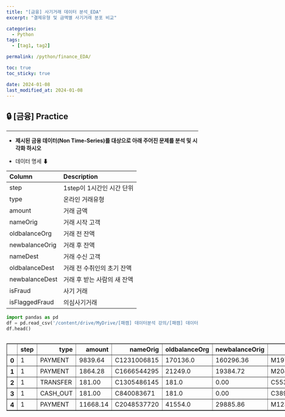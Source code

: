 ```yaml
---
title: "[금융] 사기거래 데이터 분석_EDA"
excerpt: "결제유형 및 금액별 사기거래 분포 비교"

categories:
  - Python
tags:
  - [tag1, tag2]

permalink: /python/finance_EDA/

toc: true
toc_sticky: true

date: 2024-01-08
last_modified_at: 2024-01-08
---
```

## **🔒 [금융] Practice**
---
* **제시된 금융 데이터(Non Time-Series)를 대상으로 아래 주어진 문제를 분석 및 시각화 하시오**

* 데이터 명세 ⬇

|Column|Description|
|:---|:---|
|step|1step이 1시간인 시간 단위|
|type|온라인 거래유형|
|amount|거래 금액|
|nameOrig|거래 시작 고객|
|oldbalanceOrg|거래 전 잔액|
|newbalanceOrig|거래 후 잔액|
|nameDest|거래 수신 고객|
|oldbalanceDest|거래 전 수취인의 초기 잔액|
|newbalanceDest|거래 후 받는 사람의 새 잔액|
|isFraud|사기 거래|
|isFlaggedFraud|의심사기거래|



```python
import pandas as pd
df = pd.read_csv('/content/drive/MyDrive/[패캠] 데이터분석 강의/[패캠] 데이터분석 과제_4주차/example_2.csv')
df.head()
```





  <div id="df-75d38a86-49a3-43b0-a75f-e81555c67a45" class="colab-df-container">
    <div>
<style scoped>
    .dataframe tbody tr th:only-of-type {
        vertical-align: middle;
    }

    .dataframe tbody tr th {
        vertical-align: top;
    }

    .dataframe thead th {
        text-align: right;
    }
</style>
<table border="1" class="dataframe">
  <thead>
    <tr style="text-align: right;">
      <th></th>
      <th>step</th>
      <th>type</th>
      <th>amount</th>
      <th>nameOrig</th>
      <th>oldbalanceOrg</th>
      <th>newbalanceOrig</th>
      <th>nameDest</th>
      <th>oldbalanceDest</th>
      <th>newbalanceDest</th>
      <th>isFraud</th>
      <th>isFlaggedFraud</th>
    </tr>
  </thead>
  <tbody>
    <tr>
      <th>0</th>
      <td>1</td>
      <td>PAYMENT</td>
      <td>9839.64</td>
      <td>C1231006815</td>
      <td>170136.0</td>
      <td>160296.36</td>
      <td>M1979787155</td>
      <td>0.0</td>
      <td>0.0</td>
      <td>0</td>
      <td>0</td>
    </tr>
    <tr>
      <th>1</th>
      <td>1</td>
      <td>PAYMENT</td>
      <td>1864.28</td>
      <td>C1666544295</td>
      <td>21249.0</td>
      <td>19384.72</td>
      <td>M2044282225</td>
      <td>0.0</td>
      <td>0.0</td>
      <td>0</td>
      <td>0</td>
    </tr>
    <tr>
      <th>2</th>
      <td>1</td>
      <td>TRANSFER</td>
      <td>181.00</td>
      <td>C1305486145</td>
      <td>181.0</td>
      <td>0.00</td>
      <td>C553264065</td>
      <td>0.0</td>
      <td>0.0</td>
      <td>1</td>
      <td>0</td>
    </tr>
    <tr>
      <th>3</th>
      <td>1</td>
      <td>CASH_OUT</td>
      <td>181.00</td>
      <td>C840083671</td>
      <td>181.0</td>
      <td>0.00</td>
      <td>C38997010</td>
      <td>21182.0</td>
      <td>0.0</td>
      <td>1</td>
      <td>0</td>
    </tr>
    <tr>
      <th>4</th>
      <td>1</td>
      <td>PAYMENT</td>
      <td>11668.14</td>
      <td>C2048537720</td>
      <td>41554.0</td>
      <td>29885.86</td>
      <td>M1230701703</td>
      <td>0.0</td>
      <td>0.0</td>
      <td>0</td>
      <td>0</td>
    </tr>
  </tbody>
</table>
</div>
    <div class="colab-df-buttons">

  <div class="colab-df-container">
    <button class="colab-df-convert" onclick="convertToInteractive('df-75d38a86-49a3-43b0-a75f-e81555c67a45')"
            title="Convert this dataframe to an interactive table."
            style="display:none;">

  <svg xmlns="http://www.w3.org/2000/svg" height="24px" viewBox="0 -960 960 960">
    <path d="M120-120v-720h720v720H120Zm60-500h600v-160H180v160Zm220 220h160v-160H400v160Zm0 220h160v-160H400v160ZM180-400h160v-160H180v160Zm440 0h160v-160H620v160ZM180-180h160v-160H180v160Zm440 0h160v-160H620v160Z"/>
  </svg>
    </button>

  <style>
    .colab-df-container {
      display:flex;
      gap: 12px;
    }

    .colab-df-convert {
      background-color: #E8F0FE;
      border: none;
      border-radius: 50%;
      cursor: pointer;
      display: none;
      fill: #1967D2;
      height: 32px;
      padding: 0 0 0 0;
      width: 32px;
    }

    .colab-df-convert:hover {
      background-color: #E2EBFA;
      box-shadow: 0px 1px 2px rgba(60, 64, 67, 0.3), 0px 1px 3px 1px rgba(60, 64, 67, 0.15);
      fill: #174EA6;
    }

    .colab-df-buttons div {
      margin-bottom: 4px;
    }

    [theme=dark] .colab-df-convert {
      background-color: #3B4455;
      fill: #D2E3FC;
    }

    [theme=dark] .colab-df-convert:hover {
      background-color: #434B5C;
      box-shadow: 0px 1px 3px 1px rgba(0, 0, 0, 0.15);
      filter: drop-shadow(0px 1px 2px rgba(0, 0, 0, 0.3));
      fill: #FFFFFF;
    }
  </style>

    <script>
      const buttonEl =
        document.querySelector('#df-75d38a86-49a3-43b0-a75f-e81555c67a45 button.colab-df-convert');
      buttonEl.style.display =
        google.colab.kernel.accessAllowed ? 'block' : 'none';

      async function convertToInteractive(key) {
        const element = document.querySelector('#df-75d38a86-49a3-43b0-a75f-e81555c67a45');
        const dataTable =
          await google.colab.kernel.invokeFunction('convertToInteractive',
                                                    [key], {});
        if (!dataTable) return;

        const docLinkHtml = 'Like what you see? Visit the ' +
          '<a target="_blank" href=https://colab.research.google.com/notebooks/data_table.ipynb>data table notebook</a>'
          + ' to learn more about interactive tables.';
        element.innerHTML = '';
        dataTable['output_type'] = 'display_data';
        await google.colab.output.renderOutput(dataTable, element);
        const docLink = document.createElement('div');
        docLink.innerHTML = docLinkHtml;
        element.appendChild(docLink);
      }
    </script>
  </div>


<div id="df-af70c06f-b3f4-40d2-9fb2-b020eb974f2a">
  <button class="colab-df-quickchart" onclick="quickchart('df-af70c06f-b3f4-40d2-9fb2-b020eb974f2a')"
            title="Suggest charts"
            style="display:none;">

<svg xmlns="http://www.w3.org/2000/svg" height="24px"viewBox="0 0 24 24"
     width="24px">
    <g>
        <path d="M19 3H5c-1.1 0-2 .9-2 2v14c0 1.1.9 2 2 2h14c1.1 0 2-.9 2-2V5c0-1.1-.9-2-2-2zM9 17H7v-7h2v7zm4 0h-2V7h2v10zm4 0h-2v-4h2v4z"/>
    </g>
</svg>
  </button>

<style>
  .colab-df-quickchart {
      --bg-color: #E8F0FE;
      --fill-color: #1967D2;
      --hover-bg-color: #E2EBFA;
      --hover-fill-color: #174EA6;
      --disabled-fill-color: #AAA;
      --disabled-bg-color: #DDD;
  }

  [theme=dark] .colab-df-quickchart {
      --bg-color: #3B4455;
      --fill-color: #D2E3FC;
      --hover-bg-color: #434B5C;
      --hover-fill-color: #FFFFFF;
      --disabled-bg-color: #3B4455;
      --disabled-fill-color: #666;
  }

  .colab-df-quickchart {
    background-color: var(--bg-color);
    border: none;
    border-radius: 50%;
    cursor: pointer;
    display: none;
    fill: var(--fill-color);
    height: 32px;
    padding: 0;
    width: 32px;
  }

  .colab-df-quickchart:hover {
    background-color: var(--hover-bg-color);
    box-shadow: 0 1px 2px rgba(60, 64, 67, 0.3), 0 1px 3px 1px rgba(60, 64, 67, 0.15);
    fill: var(--button-hover-fill-color);
  }

  .colab-df-quickchart-complete:disabled,
  .colab-df-quickchart-complete:disabled:hover {
    background-color: var(--disabled-bg-color);
    fill: var(--disabled-fill-color);
    box-shadow: none;
  }

  .colab-df-spinner {
    border: 2px solid var(--fill-color);
    border-color: transparent;
    border-bottom-color: var(--fill-color);
    animation:
      spin 1s steps(1) infinite;
  }

  @keyframes spin {
    0% {
      border-color: transparent;
      border-bottom-color: var(--fill-color);
      border-left-color: var(--fill-color);
    }
    20% {
      border-color: transparent;
      border-left-color: var(--fill-color);
      border-top-color: var(--fill-color);
    }
    30% {
      border-color: transparent;
      border-left-color: var(--fill-color);
      border-top-color: var(--fill-color);
      border-right-color: var(--fill-color);
    }
    40% {
      border-color: transparent;
      border-right-color: var(--fill-color);
      border-top-color: var(--fill-color);
    }
    60% {
      border-color: transparent;
      border-right-color: var(--fill-color);
    }
    80% {
      border-color: transparent;
      border-right-color: var(--fill-color);
      border-bottom-color: var(--fill-color);
    }
    90% {
      border-color: transparent;
      border-bottom-color: var(--fill-color);
    }
  }
</style>

  <script>
    async function quickchart(key) {
      const quickchartButtonEl =
        document.querySelector('#' + key + ' button');
      quickchartButtonEl.disabled = true;  // To prevent multiple clicks.
      quickchartButtonEl.classList.add('colab-df-spinner');
      try {
        const charts = await google.colab.kernel.invokeFunction(
            'suggestCharts', [key], {});
      } catch (error) {
        console.error('Error during call to suggestCharts:', error);
      }
      quickchartButtonEl.classList.remove('colab-df-spinner');
      quickchartButtonEl.classList.add('colab-df-quickchart-complete');
    }
    (() => {
      let quickchartButtonEl =
        document.querySelector('#df-af70c06f-b3f4-40d2-9fb2-b020eb974f2a button');
      quickchartButtonEl.style.display =
        google.colab.kernel.accessAllowed ? 'block' : 'none';
    })();
  </script>
</div>

    </div>
  </div>




### Question 01

```
Data Read하고 상위 전처리 조건을 적용한 DataFrame 만들기

  (1) Data shape(형태) 출력 → 전체 데이터의 Row와 Column개수 출력

  (2) Data type 확인 → 각 Column별 Data Type 출력

  (3) Null값 확인 (※ 빈 값의 Data) → 각 Column별 Null Value의 개수 출력
```


```python
df.describe()
```





  <div id="df-8ff63319-3ee5-4c18-a382-5e43427acc25" class="colab-df-container">
    <div>
<style scoped>
    .dataframe tbody tr th:only-of-type {
        vertical-align: middle;
    }

    .dataframe tbody tr th {
        vertical-align: top;
    }

    .dataframe thead th {
        text-align: right;
    }
</style>
<table border="1" class="dataframe">
  <thead>
    <tr style="text-align: right;">
      <th></th>
      <th>step</th>
      <th>amount</th>
      <th>oldbalanceOrg</th>
      <th>newbalanceOrig</th>
      <th>oldbalanceDest</th>
      <th>newbalanceDest</th>
      <th>isFraud</th>
      <th>isFlaggedFraud</th>
    </tr>
  </thead>
  <tbody>
    <tr>
      <th>count</th>
      <td>6.362620e+06</td>
      <td>6.362620e+06</td>
      <td>6.362620e+06</td>
      <td>6.362620e+06</td>
      <td>6.362620e+06</td>
      <td>6.362620e+06</td>
      <td>6.362620e+06</td>
      <td>6.362620e+06</td>
    </tr>
    <tr>
      <th>mean</th>
      <td>2.433972e+02</td>
      <td>1.798619e+05</td>
      <td>8.338831e+05</td>
      <td>8.551137e+05</td>
      <td>1.100702e+06</td>
      <td>1.224996e+06</td>
      <td>1.290820e-03</td>
      <td>2.514687e-06</td>
    </tr>
    <tr>
      <th>std</th>
      <td>1.423320e+02</td>
      <td>6.038582e+05</td>
      <td>2.888243e+06</td>
      <td>2.924049e+06</td>
      <td>3.399180e+06</td>
      <td>3.674129e+06</td>
      <td>3.590480e-02</td>
      <td>1.585775e-03</td>
    </tr>
    <tr>
      <th>min</th>
      <td>1.000000e+00</td>
      <td>0.000000e+00</td>
      <td>0.000000e+00</td>
      <td>0.000000e+00</td>
      <td>0.000000e+00</td>
      <td>0.000000e+00</td>
      <td>0.000000e+00</td>
      <td>0.000000e+00</td>
    </tr>
    <tr>
      <th>25%</th>
      <td>1.560000e+02</td>
      <td>1.338957e+04</td>
      <td>0.000000e+00</td>
      <td>0.000000e+00</td>
      <td>0.000000e+00</td>
      <td>0.000000e+00</td>
      <td>0.000000e+00</td>
      <td>0.000000e+00</td>
    </tr>
    <tr>
      <th>50%</th>
      <td>2.390000e+02</td>
      <td>7.487194e+04</td>
      <td>1.420800e+04</td>
      <td>0.000000e+00</td>
      <td>1.327057e+05</td>
      <td>2.146614e+05</td>
      <td>0.000000e+00</td>
      <td>0.000000e+00</td>
    </tr>
    <tr>
      <th>75%</th>
      <td>3.350000e+02</td>
      <td>2.087215e+05</td>
      <td>1.073152e+05</td>
      <td>1.442584e+05</td>
      <td>9.430367e+05</td>
      <td>1.111909e+06</td>
      <td>0.000000e+00</td>
      <td>0.000000e+00</td>
    </tr>
    <tr>
      <th>max</th>
      <td>7.430000e+02</td>
      <td>9.244552e+07</td>
      <td>5.958504e+07</td>
      <td>4.958504e+07</td>
      <td>3.560159e+08</td>
      <td>3.561793e+08</td>
      <td>1.000000e+00</td>
      <td>1.000000e+00</td>
    </tr>
  </tbody>
</table>
</div>
    <div class="colab-df-buttons">

  <div class="colab-df-container">
    <button class="colab-df-convert" onclick="convertToInteractive('df-8ff63319-3ee5-4c18-a382-5e43427acc25')"
            title="Convert this dataframe to an interactive table."
            style="display:none;">

  <svg xmlns="http://www.w3.org/2000/svg" height="24px" viewBox="0 -960 960 960">
    <path d="M120-120v-720h720v720H120Zm60-500h600v-160H180v160Zm220 220h160v-160H400v160Zm0 220h160v-160H400v160ZM180-400h160v-160H180v160Zm440 0h160v-160H620v160ZM180-180h160v-160H180v160Zm440 0h160v-160H620v160Z"/>
  </svg>
    </button>

  <style>
    .colab-df-container {
      display:flex;
      gap: 12px;
    }

    .colab-df-convert {
      background-color: #E8F0FE;
      border: none;
      border-radius: 50%;
      cursor: pointer;
      display: none;
      fill: #1967D2;
      height: 32px;
      padding: 0 0 0 0;
      width: 32px;
    }

    .colab-df-convert:hover {
      background-color: #E2EBFA;
      box-shadow: 0px 1px 2px rgba(60, 64, 67, 0.3), 0px 1px 3px 1px rgba(60, 64, 67, 0.15);
      fill: #174EA6;
    }

    .colab-df-buttons div {
      margin-bottom: 4px;
    }

    [theme=dark] .colab-df-convert {
      background-color: #3B4455;
      fill: #D2E3FC;
    }

    [theme=dark] .colab-df-convert:hover {
      background-color: #434B5C;
      box-shadow: 0px 1px 3px 1px rgba(0, 0, 0, 0.15);
      filter: drop-shadow(0px 1px 2px rgba(0, 0, 0, 0.3));
      fill: #FFFFFF;
    }
  </style>

    <script>
      const buttonEl =
        document.querySelector('#df-8ff63319-3ee5-4c18-a382-5e43427acc25 button.colab-df-convert');
      buttonEl.style.display =
        google.colab.kernel.accessAllowed ? 'block' : 'none';

      async function convertToInteractive(key) {
        const element = document.querySelector('#df-8ff63319-3ee5-4c18-a382-5e43427acc25');
        const dataTable =
          await google.colab.kernel.invokeFunction('convertToInteractive',
                                                    [key], {});
        if (!dataTable) return;

        const docLinkHtml = 'Like what you see? Visit the ' +
          '<a target="_blank" href=https://colab.research.google.com/notebooks/data_table.ipynb>data table notebook</a>'
          + ' to learn more about interactive tables.';
        element.innerHTML = '';
        dataTable['output_type'] = 'display_data';
        await google.colab.output.renderOutput(dataTable, element);
        const docLink = document.createElement('div');
        docLink.innerHTML = docLinkHtml;
        element.appendChild(docLink);
      }
    </script>
  </div>


<div id="df-ff7b46ba-0bc2-49be-b672-e962595241ec">
  <button class="colab-df-quickchart" onclick="quickchart('df-ff7b46ba-0bc2-49be-b672-e962595241ec')"
            title="Suggest charts"
            style="display:none;">

<svg xmlns="http://www.w3.org/2000/svg" height="24px"viewBox="0 0 24 24"
     width="24px">
    <g>
        <path d="M19 3H5c-1.1 0-2 .9-2 2v14c0 1.1.9 2 2 2h14c1.1 0 2-.9 2-2V5c0-1.1-.9-2-2-2zM9 17H7v-7h2v7zm4 0h-2V7h2v10zm4 0h-2v-4h2v4z"/>
    </g>
</svg>
  </button>

<style>
  .colab-df-quickchart {
      --bg-color: #E8F0FE;
      --fill-color: #1967D2;
      --hover-bg-color: #E2EBFA;
      --hover-fill-color: #174EA6;
      --disabled-fill-color: #AAA;
      --disabled-bg-color: #DDD;
  }

  [theme=dark] .colab-df-quickchart {
      --bg-color: #3B4455;
      --fill-color: #D2E3FC;
      --hover-bg-color: #434B5C;
      --hover-fill-color: #FFFFFF;
      --disabled-bg-color: #3B4455;
      --disabled-fill-color: #666;
  }

  .colab-df-quickchart {
    background-color: var(--bg-color);
    border: none;
    border-radius: 50%;
    cursor: pointer;
    display: none;
    fill: var(--fill-color);
    height: 32px;
    padding: 0;
    width: 32px;
  }

  .colab-df-quickchart:hover {
    background-color: var(--hover-bg-color);
    box-shadow: 0 1px 2px rgba(60, 64, 67, 0.3), 0 1px 3px 1px rgba(60, 64, 67, 0.15);
    fill: var(--button-hover-fill-color);
  }

  .colab-df-quickchart-complete:disabled,
  .colab-df-quickchart-complete:disabled:hover {
    background-color: var(--disabled-bg-color);
    fill: var(--disabled-fill-color);
    box-shadow: none;
  }

  .colab-df-spinner {
    border: 2px solid var(--fill-color);
    border-color: transparent;
    border-bottom-color: var(--fill-color);
    animation:
      spin 1s steps(1) infinite;
  }

  @keyframes spin {
    0% {
      border-color: transparent;
      border-bottom-color: var(--fill-color);
      border-left-color: var(--fill-color);
    }
    20% {
      border-color: transparent;
      border-left-color: var(--fill-color);
      border-top-color: var(--fill-color);
    }
    30% {
      border-color: transparent;
      border-left-color: var(--fill-color);
      border-top-color: var(--fill-color);
      border-right-color: var(--fill-color);
    }
    40% {
      border-color: transparent;
      border-right-color: var(--fill-color);
      border-top-color: var(--fill-color);
    }
    60% {
      border-color: transparent;
      border-right-color: var(--fill-color);
    }
    80% {
      border-color: transparent;
      border-right-color: var(--fill-color);
      border-bottom-color: var(--fill-color);
    }
    90% {
      border-color: transparent;
      border-bottom-color: var(--fill-color);
    }
  }
</style>

  <script>
    async function quickchart(key) {
      const quickchartButtonEl =
        document.querySelector('#' + key + ' button');
      quickchartButtonEl.disabled = true;  // To prevent multiple clicks.
      quickchartButtonEl.classList.add('colab-df-spinner');
      try {
        const charts = await google.colab.kernel.invokeFunction(
            'suggestCharts', [key], {});
      } catch (error) {
        console.error('Error during call to suggestCharts:', error);
      }
      quickchartButtonEl.classList.remove('colab-df-spinner');
      quickchartButtonEl.classList.add('colab-df-quickchart-complete');
    }
    (() => {
      let quickchartButtonEl =
        document.querySelector('#df-ff7b46ba-0bc2-49be-b672-e962595241ec button');
      quickchartButtonEl.style.display =
        google.colab.kernel.accessAllowed ? 'block' : 'none';
    })();
  </script>
</div>

    </div>
  </div>





```python
# Data shape(형태) 출력 → 전체 데이터의 Row와 Column개수 출력

df.shape
```




    (6362620, 11)




```python
# Data type 확인 → 각 Column별 Data Type 출력
df.dtypes
```




    step                int64
    type               object
    amount            float64
    nameOrig           object
    oldbalanceOrg     float64
    newbalanceOrig    float64
    nameDest           object
    oldbalanceDest    float64
    newbalanceDest    float64
    isFraud             int64
    isFlaggedFraud      int64
    dtype: object




```python
# Null값 확인 (※ 빈 값의 Data) → 각 Column별 Null Value의 개수 출력

df.isnull().sum()
```




    step              0
    type              0
    amount            0
    nameOrig          0
    oldbalanceOrg     0
    newbalanceOrig    0
    nameDest          0
    oldbalanceDest    0
    newbalanceDest    0
    isFraud           0
    isFlaggedFraud    0
    dtype: int64



### Question 02

```
01번 문제에서 Read한 데이터를 활용하여 아래 지표 추출하기

  (1) 'isFraud' Column으로 전체 사기율(%)을 계산

  (2) 'type'에 따른 사기율(%)을 계산

  (3) 사기거래와 사기거래가 아닌 거래의 amount의 분포를 비교하기
  (※ isFraud가 1인 데이터 1000개를 Sampling하고 isFraud가 0인 데이터를 1000개를 Sampling하여 시각화)

```

### 1번 : 전체 사기율 구하기 (약 1.2%)


```python
# 'isFraud' = 1 인 Column의 비율

df['isFraud'].value_counts(normalize=True)
```




    0    0.998709
    1    0.001291
    Name: isFraud, dtype: float64



### 2번 : 'type'에 따른 사기율(%)


```python
# Type 종류
df["type"].unique()
```




    array(['PAYMENT', 'TRANSFER', 'CASH_OUT', 'DEBIT', 'CASH_IN'],
          dtype=object)



#### PAYMENT


```python
# 각 Type별 isFraud 개수 구하기
df_type1 = df[df["type"]=="PAYMENT"]
```


```python
df_type1
```





  <div id="df-15ad7d86-d21e-4f73-b8d8-ff34c6177586" class="colab-df-container">
    <div>
<style scoped>
    .dataframe tbody tr th:only-of-type {
        vertical-align: middle;
    }

    .dataframe tbody tr th {
        vertical-align: top;
    }

    .dataframe thead th {
        text-align: right;
    }
</style>
<table border="1" class="dataframe">
  <thead>
    <tr style="text-align: right;">
      <th></th>
      <th>step</th>
      <th>type</th>
      <th>amount</th>
      <th>nameOrig</th>
      <th>oldbalanceOrg</th>
      <th>newbalanceOrig</th>
      <th>nameDest</th>
      <th>oldbalanceDest</th>
      <th>newbalanceDest</th>
      <th>isFraud</th>
      <th>isFlaggedFraud</th>
    </tr>
  </thead>
  <tbody>
    <tr>
      <th>0</th>
      <td>1</td>
      <td>PAYMENT</td>
      <td>9839.64</td>
      <td>C1231006815</td>
      <td>170136.0</td>
      <td>160296.36</td>
      <td>M1979787155</td>
      <td>0.0</td>
      <td>0.0</td>
      <td>0</td>
      <td>0</td>
    </tr>
    <tr>
      <th>1</th>
      <td>1</td>
      <td>PAYMENT</td>
      <td>1864.28</td>
      <td>C1666544295</td>
      <td>21249.0</td>
      <td>19384.72</td>
      <td>M2044282225</td>
      <td>0.0</td>
      <td>0.0</td>
      <td>0</td>
      <td>0</td>
    </tr>
    <tr>
      <th>4</th>
      <td>1</td>
      <td>PAYMENT</td>
      <td>11668.14</td>
      <td>C2048537720</td>
      <td>41554.0</td>
      <td>29885.86</td>
      <td>M1230701703</td>
      <td>0.0</td>
      <td>0.0</td>
      <td>0</td>
      <td>0</td>
    </tr>
    <tr>
      <th>5</th>
      <td>1</td>
      <td>PAYMENT</td>
      <td>7817.71</td>
      <td>C90045638</td>
      <td>53860.0</td>
      <td>46042.29</td>
      <td>M573487274</td>
      <td>0.0</td>
      <td>0.0</td>
      <td>0</td>
      <td>0</td>
    </tr>
    <tr>
      <th>6</th>
      <td>1</td>
      <td>PAYMENT</td>
      <td>7107.77</td>
      <td>C154988899</td>
      <td>183195.0</td>
      <td>176087.23</td>
      <td>M408069119</td>
      <td>0.0</td>
      <td>0.0</td>
      <td>0</td>
      <td>0</td>
    </tr>
    <tr>
      <th>...</th>
      <td>...</td>
      <td>...</td>
      <td>...</td>
      <td>...</td>
      <td>...</td>
      <td>...</td>
      <td>...</td>
      <td>...</td>
      <td>...</td>
      <td>...</td>
      <td>...</td>
    </tr>
    <tr>
      <th>6362312</th>
      <td>718</td>
      <td>PAYMENT</td>
      <td>8178.01</td>
      <td>C1213413071</td>
      <td>11742.0</td>
      <td>3563.99</td>
      <td>M1112540487</td>
      <td>0.0</td>
      <td>0.0</td>
      <td>0</td>
      <td>0</td>
    </tr>
    <tr>
      <th>6362314</th>
      <td>718</td>
      <td>PAYMENT</td>
      <td>17841.23</td>
      <td>C1045048098</td>
      <td>10182.0</td>
      <td>0.00</td>
      <td>M1878955882</td>
      <td>0.0</td>
      <td>0.0</td>
      <td>0</td>
      <td>0</td>
    </tr>
    <tr>
      <th>6362316</th>
      <td>718</td>
      <td>PAYMENT</td>
      <td>1022.91</td>
      <td>C1203084509</td>
      <td>12.0</td>
      <td>0.00</td>
      <td>M675916850</td>
      <td>0.0</td>
      <td>0.0</td>
      <td>0</td>
      <td>0</td>
    </tr>
    <tr>
      <th>6362318</th>
      <td>718</td>
      <td>PAYMENT</td>
      <td>4109.57</td>
      <td>C673558958</td>
      <td>5521.0</td>
      <td>1411.43</td>
      <td>M1126011651</td>
      <td>0.0</td>
      <td>0.0</td>
      <td>0</td>
      <td>0</td>
    </tr>
    <tr>
      <th>6362319</th>
      <td>718</td>
      <td>PAYMENT</td>
      <td>8634.29</td>
      <td>C642813806</td>
      <td>518802.0</td>
      <td>510167.71</td>
      <td>M747723689</td>
      <td>0.0</td>
      <td>0.0</td>
      <td>0</td>
      <td>0</td>
    </tr>
  </tbody>
</table>
<p>2151495 rows × 11 columns</p>
</div>
    <div class="colab-df-buttons">

  <div class="colab-df-container">
    <button class="colab-df-convert" onclick="convertToInteractive('df-15ad7d86-d21e-4f73-b8d8-ff34c6177586')"
            title="Convert this dataframe to an interactive table."
            style="display:none;">

  <svg xmlns="http://www.w3.org/2000/svg" height="24px" viewBox="0 -960 960 960">
    <path d="M120-120v-720h720v720H120Zm60-500h600v-160H180v160Zm220 220h160v-160H400v160Zm0 220h160v-160H400v160ZM180-400h160v-160H180v160Zm440 0h160v-160H620v160ZM180-180h160v-160H180v160Zm440 0h160v-160H620v160Z"/>
  </svg>
    </button>

  <style>
    .colab-df-container {
      display:flex;
      gap: 12px;
    }

    .colab-df-convert {
      background-color: #E8F0FE;
      border: none;
      border-radius: 50%;
      cursor: pointer;
      display: none;
      fill: #1967D2;
      height: 32px;
      padding: 0 0 0 0;
      width: 32px;
    }

    .colab-df-convert:hover {
      background-color: #E2EBFA;
      box-shadow: 0px 1px 2px rgba(60, 64, 67, 0.3), 0px 1px 3px 1px rgba(60, 64, 67, 0.15);
      fill: #174EA6;
    }

    .colab-df-buttons div {
      margin-bottom: 4px;
    }

    [theme=dark] .colab-df-convert {
      background-color: #3B4455;
      fill: #D2E3FC;
    }

    [theme=dark] .colab-df-convert:hover {
      background-color: #434B5C;
      box-shadow: 0px 1px 3px 1px rgba(0, 0, 0, 0.15);
      filter: drop-shadow(0px 1px 2px rgba(0, 0, 0, 0.3));
      fill: #FFFFFF;
    }
  </style>

    <script>
      const buttonEl =
        document.querySelector('#df-15ad7d86-d21e-4f73-b8d8-ff34c6177586 button.colab-df-convert');
      buttonEl.style.display =
        google.colab.kernel.accessAllowed ? 'block' : 'none';

      async function convertToInteractive(key) {
        const element = document.querySelector('#df-15ad7d86-d21e-4f73-b8d8-ff34c6177586');
        const dataTable =
          await google.colab.kernel.invokeFunction('convertToInteractive',
                                                    [key], {});
        if (!dataTable) return;

        const docLinkHtml = 'Like what you see? Visit the ' +
          '<a target="_blank" href=https://colab.research.google.com/notebooks/data_table.ipynb>data table notebook</a>'
          + ' to learn more about interactive tables.';
        element.innerHTML = '';
        dataTable['output_type'] = 'display_data';
        await google.colab.output.renderOutput(dataTable, element);
        const docLink = document.createElement('div');
        docLink.innerHTML = docLinkHtml;
        element.appendChild(docLink);
      }
    </script>
  </div>


<div id="df-aa17877e-cc6e-4de2-b43b-864f0768d9e0">
  <button class="colab-df-quickchart" onclick="quickchart('df-aa17877e-cc6e-4de2-b43b-864f0768d9e0')"
            title="Suggest charts"
            style="display:none;">

<svg xmlns="http://www.w3.org/2000/svg" height="24px"viewBox="0 0 24 24"
     width="24px">
    <g>
        <path d="M19 3H5c-1.1 0-2 .9-2 2v14c0 1.1.9 2 2 2h14c1.1 0 2-.9 2-2V5c0-1.1-.9-2-2-2zM9 17H7v-7h2v7zm4 0h-2V7h2v10zm4 0h-2v-4h2v4z"/>
    </g>
</svg>
  </button>

<style>
  .colab-df-quickchart {
      --bg-color: #E8F0FE;
      --fill-color: #1967D2;
      --hover-bg-color: #E2EBFA;
      --hover-fill-color: #174EA6;
      --disabled-fill-color: #AAA;
      --disabled-bg-color: #DDD;
  }

  [theme=dark] .colab-df-quickchart {
      --bg-color: #3B4455;
      --fill-color: #D2E3FC;
      --hover-bg-color: #434B5C;
      --hover-fill-color: #FFFFFF;
      --disabled-bg-color: #3B4455;
      --disabled-fill-color: #666;
  }

  .colab-df-quickchart {
    background-color: var(--bg-color);
    border: none;
    border-radius: 50%;
    cursor: pointer;
    display: none;
    fill: var(--fill-color);
    height: 32px;
    padding: 0;
    width: 32px;
  }

  .colab-df-quickchart:hover {
    background-color: var(--hover-bg-color);
    box-shadow: 0 1px 2px rgba(60, 64, 67, 0.3), 0 1px 3px 1px rgba(60, 64, 67, 0.15);
    fill: var(--button-hover-fill-color);
  }

  .colab-df-quickchart-complete:disabled,
  .colab-df-quickchart-complete:disabled:hover {
    background-color: var(--disabled-bg-color);
    fill: var(--disabled-fill-color);
    box-shadow: none;
  }

  .colab-df-spinner {
    border: 2px solid var(--fill-color);
    border-color: transparent;
    border-bottom-color: var(--fill-color);
    animation:
      spin 1s steps(1) infinite;
  }

  @keyframes spin {
    0% {
      border-color: transparent;
      border-bottom-color: var(--fill-color);
      border-left-color: var(--fill-color);
    }
    20% {
      border-color: transparent;
      border-left-color: var(--fill-color);
      border-top-color: var(--fill-color);
    }
    30% {
      border-color: transparent;
      border-left-color: var(--fill-color);
      border-top-color: var(--fill-color);
      border-right-color: var(--fill-color);
    }
    40% {
      border-color: transparent;
      border-right-color: var(--fill-color);
      border-top-color: var(--fill-color);
    }
    60% {
      border-color: transparent;
      border-right-color: var(--fill-color);
    }
    80% {
      border-color: transparent;
      border-right-color: var(--fill-color);
      border-bottom-color: var(--fill-color);
    }
    90% {
      border-color: transparent;
      border-bottom-color: var(--fill-color);
    }
  }
</style>

  <script>
    async function quickchart(key) {
      const quickchartButtonEl =
        document.querySelector('#' + key + ' button');
      quickchartButtonEl.disabled = true;  // To prevent multiple clicks.
      quickchartButtonEl.classList.add('colab-df-spinner');
      try {
        const charts = await google.colab.kernel.invokeFunction(
            'suggestCharts', [key], {});
      } catch (error) {
        console.error('Error during call to suggestCharts:', error);
      }
      quickchartButtonEl.classList.remove('colab-df-spinner');
      quickchartButtonEl.classList.add('colab-df-quickchart-complete');
    }
    (() => {
      let quickchartButtonEl =
        document.querySelector('#df-aa17877e-cc6e-4de2-b43b-864f0768d9e0 button');
      quickchartButtonEl.style.display =
        google.colab.kernel.accessAllowed ? 'block' : 'none';
    })();
  </script>
</div>

  <div id="id_31ac868e-fa20-4a55-9e91-a2c590ab142a">
    <style>
      .colab-df-generate {
        background-color: #E8F0FE;
        border: none;
        border-radius: 50%;
        cursor: pointer;
        display: none;
        fill: #1967D2;
        height: 32px;
        padding: 0 0 0 0;
        width: 32px;
      }

      .colab-df-generate:hover {
        background-color: #E2EBFA;
        box-shadow: 0px 1px 2px rgba(60, 64, 67, 0.3), 0px 1px 3px 1px rgba(60, 64, 67, 0.15);
        fill: #174EA6;
      }

      [theme=dark] .colab-df-generate {
        background-color: #3B4455;
        fill: #D2E3FC;
      }

      [theme=dark] .colab-df-generate:hover {
        background-color: #434B5C;
        box-shadow: 0px 1px 3px 1px rgba(0, 0, 0, 0.15);
        filter: drop-shadow(0px 1px 2px rgba(0, 0, 0, 0.3));
        fill: #FFFFFF;
      }
    </style>
    <button class="colab-df-generate" onclick="generateWithVariable('df_type1')"
            title="Generate code using this dataframe."
            style="display:none;">

  <svg xmlns="http://www.w3.org/2000/svg" height="24px"viewBox="0 0 24 24"
       width="24px">
    <path d="M7,19H8.4L18.45,9,17,7.55,7,17.6ZM5,21V16.75L18.45,3.32a2,2,0,0,1,2.83,0l1.4,1.43a1.91,1.91,0,0,1,.58,1.4,1.91,1.91,0,0,1-.58,1.4L9.25,21ZM18.45,9,17,7.55Zm-12,3A5.31,5.31,0,0,0,4.9,8.1,5.31,5.31,0,0,0,1,6.5,5.31,5.31,0,0,0,4.9,4.9,5.31,5.31,0,0,0,6.5,1,5.31,5.31,0,0,0,8.1,4.9,5.31,5.31,0,0,0,12,6.5,5.46,5.46,0,0,0,6.5,12Z"/>
  </svg>
    </button>
    <script>
      (() => {
      const buttonEl =
        document.querySelector('#id_31ac868e-fa20-4a55-9e91-a2c590ab142a button.colab-df-generate');
      buttonEl.style.display =
        google.colab.kernel.accessAllowed ? 'block' : 'none';

      buttonEl.onclick = () => {
        google.colab.notebook.generateWithVariable('df_type1');
      }
      })();
    </script>
  </div>

    </div>
  </div>





```python
# PAYMENT 사기율 = 0%

df_type1[df_type1["isFraud"]==1]
```





  <div id="df-ec21c6ff-390a-4eb1-ab2c-eb2cc51a9deb" class="colab-df-container">
    <div>
<style scoped>
    .dataframe tbody tr th:only-of-type {
        vertical-align: middle;
    }

    .dataframe tbody tr th {
        vertical-align: top;
    }

    .dataframe thead th {
        text-align: right;
    }
</style>
<table border="1" class="dataframe">
  <thead>
    <tr style="text-align: right;">
      <th></th>
      <th>step</th>
      <th>type</th>
      <th>amount</th>
      <th>nameOrig</th>
      <th>oldbalanceOrg</th>
      <th>newbalanceOrig</th>
      <th>nameDest</th>
      <th>oldbalanceDest</th>
      <th>newbalanceDest</th>
      <th>isFraud</th>
      <th>isFlaggedFraud</th>
    </tr>
  </thead>
  <tbody>
  </tbody>
</table>
</div>
    <div class="colab-df-buttons">

  <div class="colab-df-container">
    <button class="colab-df-convert" onclick="convertToInteractive('df-ec21c6ff-390a-4eb1-ab2c-eb2cc51a9deb')"
            title="Convert this dataframe to an interactive table."
            style="display:none;">

  <svg xmlns="http://www.w3.org/2000/svg" height="24px" viewBox="0 -960 960 960">
    <path d="M120-120v-720h720v720H120Zm60-500h600v-160H180v160Zm220 220h160v-160H400v160Zm0 220h160v-160H400v160ZM180-400h160v-160H180v160Zm440 0h160v-160H620v160ZM180-180h160v-160H180v160Zm440 0h160v-160H620v160Z"/>
  </svg>
    </button>

  <style>
    .colab-df-container {
      display:flex;
      gap: 12px;
    }

    .colab-df-convert {
      background-color: #E8F0FE;
      border: none;
      border-radius: 50%;
      cursor: pointer;
      display: none;
      fill: #1967D2;
      height: 32px;
      padding: 0 0 0 0;
      width: 32px;
    }

    .colab-df-convert:hover {
      background-color: #E2EBFA;
      box-shadow: 0px 1px 2px rgba(60, 64, 67, 0.3), 0px 1px 3px 1px rgba(60, 64, 67, 0.15);
      fill: #174EA6;
    }

    .colab-df-buttons div {
      margin-bottom: 4px;
    }

    [theme=dark] .colab-df-convert {
      background-color: #3B4455;
      fill: #D2E3FC;
    }

    [theme=dark] .colab-df-convert:hover {
      background-color: #434B5C;
      box-shadow: 0px 1px 3px 1px rgba(0, 0, 0, 0.15);
      filter: drop-shadow(0px 1px 2px rgba(0, 0, 0, 0.3));
      fill: #FFFFFF;
    }
  </style>

    <script>
      const buttonEl =
        document.querySelector('#df-ec21c6ff-390a-4eb1-ab2c-eb2cc51a9deb button.colab-df-convert');
      buttonEl.style.display =
        google.colab.kernel.accessAllowed ? 'block' : 'none';

      async function convertToInteractive(key) {
        const element = document.querySelector('#df-ec21c6ff-390a-4eb1-ab2c-eb2cc51a9deb');
        const dataTable =
          await google.colab.kernel.invokeFunction('convertToInteractive',
                                                    [key], {});
        if (!dataTable) return;

        const docLinkHtml = 'Like what you see? Visit the ' +
          '<a target="_blank" href=https://colab.research.google.com/notebooks/data_table.ipynb>data table notebook</a>'
          + ' to learn more about interactive tables.';
        element.innerHTML = '';
        dataTable['output_type'] = 'display_data';
        await google.colab.output.renderOutput(dataTable, element);
        const docLink = document.createElement('div');
        docLink.innerHTML = docLinkHtml;
        element.appendChild(docLink);
      }
    </script>
  </div>


    </div>
  </div>




#### TRANSFER


```python
df_type2 = df[df["type"]=="TRANSFER"]
```


```python
df_type2[df_type2["isFraud"]==1]
```





  <div id="df-3c53a64a-19d2-4bbb-8aa8-1ef13a461c20" class="colab-df-container">
    <div>
<style scoped>
    .dataframe tbody tr th:only-of-type {
        vertical-align: middle;
    }

    .dataframe tbody tr th {
        vertical-align: top;
    }

    .dataframe thead th {
        text-align: right;
    }
</style>
<table border="1" class="dataframe">
  <thead>
    <tr style="text-align: right;">
      <th></th>
      <th>step</th>
      <th>type</th>
      <th>amount</th>
      <th>nameOrig</th>
      <th>oldbalanceOrg</th>
      <th>newbalanceOrig</th>
      <th>nameDest</th>
      <th>oldbalanceDest</th>
      <th>newbalanceDest</th>
      <th>isFraud</th>
      <th>isFlaggedFraud</th>
    </tr>
  </thead>
  <tbody>
    <tr>
      <th>2</th>
      <td>1</td>
      <td>TRANSFER</td>
      <td>181.00</td>
      <td>C1305486145</td>
      <td>181.00</td>
      <td>0.0</td>
      <td>C553264065</td>
      <td>0.0</td>
      <td>0.0</td>
      <td>1</td>
      <td>0</td>
    </tr>
    <tr>
      <th>251</th>
      <td>1</td>
      <td>TRANSFER</td>
      <td>2806.00</td>
      <td>C1420196421</td>
      <td>2806.00</td>
      <td>0.0</td>
      <td>C972765878</td>
      <td>0.0</td>
      <td>0.0</td>
      <td>1</td>
      <td>0</td>
    </tr>
    <tr>
      <th>680</th>
      <td>1</td>
      <td>TRANSFER</td>
      <td>20128.00</td>
      <td>C137533655</td>
      <td>20128.00</td>
      <td>0.0</td>
      <td>C1848415041</td>
      <td>0.0</td>
      <td>0.0</td>
      <td>1</td>
      <td>0</td>
    </tr>
    <tr>
      <th>969</th>
      <td>1</td>
      <td>TRANSFER</td>
      <td>1277212.77</td>
      <td>C1334405552</td>
      <td>1277212.77</td>
      <td>0.0</td>
      <td>C431687661</td>
      <td>0.0</td>
      <td>0.0</td>
      <td>1</td>
      <td>0</td>
    </tr>
    <tr>
      <th>1115</th>
      <td>1</td>
      <td>TRANSFER</td>
      <td>35063.63</td>
      <td>C1364127192</td>
      <td>35063.63</td>
      <td>0.0</td>
      <td>C1136419747</td>
      <td>0.0</td>
      <td>0.0</td>
      <td>1</td>
      <td>0</td>
    </tr>
    <tr>
      <th>...</th>
      <td>...</td>
      <td>...</td>
      <td>...</td>
      <td>...</td>
      <td>...</td>
      <td>...</td>
      <td>...</td>
      <td>...</td>
      <td>...</td>
      <td>...</td>
      <td>...</td>
    </tr>
    <tr>
      <th>6362610</th>
      <td>742</td>
      <td>TRANSFER</td>
      <td>63416.99</td>
      <td>C778071008</td>
      <td>63416.99</td>
      <td>0.0</td>
      <td>C1812552860</td>
      <td>0.0</td>
      <td>0.0</td>
      <td>1</td>
      <td>0</td>
    </tr>
    <tr>
      <th>6362612</th>
      <td>743</td>
      <td>TRANSFER</td>
      <td>1258818.82</td>
      <td>C1531301470</td>
      <td>1258818.82</td>
      <td>0.0</td>
      <td>C1470998563</td>
      <td>0.0</td>
      <td>0.0</td>
      <td>1</td>
      <td>0</td>
    </tr>
    <tr>
      <th>6362614</th>
      <td>743</td>
      <td>TRANSFER</td>
      <td>339682.13</td>
      <td>C2013999242</td>
      <td>339682.13</td>
      <td>0.0</td>
      <td>C1850423904</td>
      <td>0.0</td>
      <td>0.0</td>
      <td>1</td>
      <td>0</td>
    </tr>
    <tr>
      <th>6362616</th>
      <td>743</td>
      <td>TRANSFER</td>
      <td>6311409.28</td>
      <td>C1529008245</td>
      <td>6311409.28</td>
      <td>0.0</td>
      <td>C1881841831</td>
      <td>0.0</td>
      <td>0.0</td>
      <td>1</td>
      <td>0</td>
    </tr>
    <tr>
      <th>6362618</th>
      <td>743</td>
      <td>TRANSFER</td>
      <td>850002.52</td>
      <td>C1685995037</td>
      <td>850002.52</td>
      <td>0.0</td>
      <td>C2080388513</td>
      <td>0.0</td>
      <td>0.0</td>
      <td>1</td>
      <td>0</td>
    </tr>
  </tbody>
</table>
<p>4097 rows × 11 columns</p>
</div>
    <div class="colab-df-buttons">

  <div class="colab-df-container">
    <button class="colab-df-convert" onclick="convertToInteractive('df-3c53a64a-19d2-4bbb-8aa8-1ef13a461c20')"
            title="Convert this dataframe to an interactive table."
            style="display:none;">

  <svg xmlns="http://www.w3.org/2000/svg" height="24px" viewBox="0 -960 960 960">
    <path d="M120-120v-720h720v720H120Zm60-500h600v-160H180v160Zm220 220h160v-160H400v160Zm0 220h160v-160H400v160ZM180-400h160v-160H180v160Zm440 0h160v-160H620v160ZM180-180h160v-160H180v160Zm440 0h160v-160H620v160Z"/>
  </svg>
    </button>

  <style>
    .colab-df-container {
      display:flex;
      gap: 12px;
    }

    .colab-df-convert {
      background-color: #E8F0FE;
      border: none;
      border-radius: 50%;
      cursor: pointer;
      display: none;
      fill: #1967D2;
      height: 32px;
      padding: 0 0 0 0;
      width: 32px;
    }

    .colab-df-convert:hover {
      background-color: #E2EBFA;
      box-shadow: 0px 1px 2px rgba(60, 64, 67, 0.3), 0px 1px 3px 1px rgba(60, 64, 67, 0.15);
      fill: #174EA6;
    }

    .colab-df-buttons div {
      margin-bottom: 4px;
    }

    [theme=dark] .colab-df-convert {
      background-color: #3B4455;
      fill: #D2E3FC;
    }

    [theme=dark] .colab-df-convert:hover {
      background-color: #434B5C;
      box-shadow: 0px 1px 3px 1px rgba(0, 0, 0, 0.15);
      filter: drop-shadow(0px 1px 2px rgba(0, 0, 0, 0.3));
      fill: #FFFFFF;
    }
  </style>

    <script>
      const buttonEl =
        document.querySelector('#df-3c53a64a-19d2-4bbb-8aa8-1ef13a461c20 button.colab-df-convert');
      buttonEl.style.display =
        google.colab.kernel.accessAllowed ? 'block' : 'none';

      async function convertToInteractive(key) {
        const element = document.querySelector('#df-3c53a64a-19d2-4bbb-8aa8-1ef13a461c20');
        const dataTable =
          await google.colab.kernel.invokeFunction('convertToInteractive',
                                                    [key], {});
        if (!dataTable) return;

        const docLinkHtml = 'Like what you see? Visit the ' +
          '<a target="_blank" href=https://colab.research.google.com/notebooks/data_table.ipynb>data table notebook</a>'
          + ' to learn more about interactive tables.';
        element.innerHTML = '';
        dataTable['output_type'] = 'display_data';
        await google.colab.output.renderOutput(dataTable, element);
        const docLink = document.createElement('div');
        docLink.innerHTML = docLinkHtml;
        element.appendChild(docLink);
      }
    </script>
  </div>


<div id="df-820581c0-8e5e-45c6-a4a3-646d3489a807">
  <button class="colab-df-quickchart" onclick="quickchart('df-820581c0-8e5e-45c6-a4a3-646d3489a807')"
            title="Suggest charts"
            style="display:none;">

<svg xmlns="http://www.w3.org/2000/svg" height="24px"viewBox="0 0 24 24"
     width="24px">
    <g>
        <path d="M19 3H5c-1.1 0-2 .9-2 2v14c0 1.1.9 2 2 2h14c1.1 0 2-.9 2-2V5c0-1.1-.9-2-2-2zM9 17H7v-7h2v7zm4 0h-2V7h2v10zm4 0h-2v-4h2v4z"/>
    </g>
</svg>
  </button>

<style>
  .colab-df-quickchart {
      --bg-color: #E8F0FE;
      --fill-color: #1967D2;
      --hover-bg-color: #E2EBFA;
      --hover-fill-color: #174EA6;
      --disabled-fill-color: #AAA;
      --disabled-bg-color: #DDD;
  }

  [theme=dark] .colab-df-quickchart {
      --bg-color: #3B4455;
      --fill-color: #D2E3FC;
      --hover-bg-color: #434B5C;
      --hover-fill-color: #FFFFFF;
      --disabled-bg-color: #3B4455;
      --disabled-fill-color: #666;
  }

  .colab-df-quickchart {
    background-color: var(--bg-color);
    border: none;
    border-radius: 50%;
    cursor: pointer;
    display: none;
    fill: var(--fill-color);
    height: 32px;
    padding: 0;
    width: 32px;
  }

  .colab-df-quickchart:hover {
    background-color: var(--hover-bg-color);
    box-shadow: 0 1px 2px rgba(60, 64, 67, 0.3), 0 1px 3px 1px rgba(60, 64, 67, 0.15);
    fill: var(--button-hover-fill-color);
  }

  .colab-df-quickchart-complete:disabled,
  .colab-df-quickchart-complete:disabled:hover {
    background-color: var(--disabled-bg-color);
    fill: var(--disabled-fill-color);
    box-shadow: none;
  }

  .colab-df-spinner {
    border: 2px solid var(--fill-color);
    border-color: transparent;
    border-bottom-color: var(--fill-color);
    animation:
      spin 1s steps(1) infinite;
  }

  @keyframes spin {
    0% {
      border-color: transparent;
      border-bottom-color: var(--fill-color);
      border-left-color: var(--fill-color);
    }
    20% {
      border-color: transparent;
      border-left-color: var(--fill-color);
      border-top-color: var(--fill-color);
    }
    30% {
      border-color: transparent;
      border-left-color: var(--fill-color);
      border-top-color: var(--fill-color);
      border-right-color: var(--fill-color);
    }
    40% {
      border-color: transparent;
      border-right-color: var(--fill-color);
      border-top-color: var(--fill-color);
    }
    60% {
      border-color: transparent;
      border-right-color: var(--fill-color);
    }
    80% {
      border-color: transparent;
      border-right-color: var(--fill-color);
      border-bottom-color: var(--fill-color);
    }
    90% {
      border-color: transparent;
      border-bottom-color: var(--fill-color);
    }
  }
</style>

  <script>
    async function quickchart(key) {
      const quickchartButtonEl =
        document.querySelector('#' + key + ' button');
      quickchartButtonEl.disabled = true;  // To prevent multiple clicks.
      quickchartButtonEl.classList.add('colab-df-spinner');
      try {
        const charts = await google.colab.kernel.invokeFunction(
            'suggestCharts', [key], {});
      } catch (error) {
        console.error('Error during call to suggestCharts:', error);
      }
      quickchartButtonEl.classList.remove('colab-df-spinner');
      quickchartButtonEl.classList.add('colab-df-quickchart-complete');
    }
    (() => {
      let quickchartButtonEl =
        document.querySelector('#df-820581c0-8e5e-45c6-a4a3-646d3489a807 button');
      quickchartButtonEl.style.display =
        google.colab.kernel.accessAllowed ? 'block' : 'none';
    })();
  </script>
</div>

    </div>
  </div>





```python
# TRANSFER 사기율 = 약 0.7%


len(df_type2[df_type2["isFraud"]==1])/len(df_type2)
```




    0.007687991758442811



#### DEBIT


```python
df_type3 = df[df["type"]=="DEBIT"]
```


```python
# DEBIT 사기율 = 0%

df_type3[df_type3["isFraud"]==1]
```





  <div id="df-17b73c7e-99da-4654-a946-e16d81e89926" class="colab-df-container">
    <div>
<style scoped>
    .dataframe tbody tr th:only-of-type {
        vertical-align: middle;
    }

    .dataframe tbody tr th {
        vertical-align: top;
    }

    .dataframe thead th {
        text-align: right;
    }
</style>
<table border="1" class="dataframe">
  <thead>
    <tr style="text-align: right;">
      <th></th>
      <th>step</th>
      <th>type</th>
      <th>amount</th>
      <th>nameOrig</th>
      <th>oldbalanceOrg</th>
      <th>newbalanceOrig</th>
      <th>nameDest</th>
      <th>oldbalanceDest</th>
      <th>newbalanceDest</th>
      <th>isFraud</th>
      <th>isFlaggedFraud</th>
    </tr>
  </thead>
  <tbody>
  </tbody>
</table>
</div>
    <div class="colab-df-buttons">

  <div class="colab-df-container">
    <button class="colab-df-convert" onclick="convertToInteractive('df-17b73c7e-99da-4654-a946-e16d81e89926')"
            title="Convert this dataframe to an interactive table."
            style="display:none;">

  <svg xmlns="http://www.w3.org/2000/svg" height="24px" viewBox="0 -960 960 960">
    <path d="M120-120v-720h720v720H120Zm60-500h600v-160H180v160Zm220 220h160v-160H400v160Zm0 220h160v-160H400v160ZM180-400h160v-160H180v160Zm440 0h160v-160H620v160ZM180-180h160v-160H180v160Zm440 0h160v-160H620v160Z"/>
  </svg>
    </button>

  <style>
    .colab-df-container {
      display:flex;
      gap: 12px;
    }

    .colab-df-convert {
      background-color: #E8F0FE;
      border: none;
      border-radius: 50%;
      cursor: pointer;
      display: none;
      fill: #1967D2;
      height: 32px;
      padding: 0 0 0 0;
      width: 32px;
    }

    .colab-df-convert:hover {
      background-color: #E2EBFA;
      box-shadow: 0px 1px 2px rgba(60, 64, 67, 0.3), 0px 1px 3px 1px rgba(60, 64, 67, 0.15);
      fill: #174EA6;
    }

    .colab-df-buttons div {
      margin-bottom: 4px;
    }

    [theme=dark] .colab-df-convert {
      background-color: #3B4455;
      fill: #D2E3FC;
    }

    [theme=dark] .colab-df-convert:hover {
      background-color: #434B5C;
      box-shadow: 0px 1px 3px 1px rgba(0, 0, 0, 0.15);
      filter: drop-shadow(0px 1px 2px rgba(0, 0, 0, 0.3));
      fill: #FFFFFF;
    }
  </style>

    <script>
      const buttonEl =
        document.querySelector('#df-17b73c7e-99da-4654-a946-e16d81e89926 button.colab-df-convert');
      buttonEl.style.display =
        google.colab.kernel.accessAllowed ? 'block' : 'none';

      async function convertToInteractive(key) {
        const element = document.querySelector('#df-17b73c7e-99da-4654-a946-e16d81e89926');
        const dataTable =
          await google.colab.kernel.invokeFunction('convertToInteractive',
                                                    [key], {});
        if (!dataTable) return;

        const docLinkHtml = 'Like what you see? Visit the ' +
          '<a target="_blank" href=https://colab.research.google.com/notebooks/data_table.ipynb>data table notebook</a>'
          + ' to learn more about interactive tables.';
        element.innerHTML = '';
        dataTable['output_type'] = 'display_data';
        await google.colab.output.renderOutput(dataTable, element);
        const docLink = document.createElement('div');
        docLink.innerHTML = docLinkHtml;
        element.appendChild(docLink);
      }
    </script>
  </div>


    </div>
  </div>




#### CASH_OUT


```python
df_type4 = df[df["type"]=="CASH_OUT"]
```


```python
df_type4[df_type4["isFraud"]==1]
```





  <div id="df-c425b849-a710-4095-b1e4-f16c1d521f15" class="colab-df-container">
    <div>
<style scoped>
    .dataframe tbody tr th:only-of-type {
        vertical-align: middle;
    }

    .dataframe tbody tr th {
        vertical-align: top;
    }

    .dataframe thead th {
        text-align: right;
    }
</style>
<table border="1" class="dataframe">
  <thead>
    <tr style="text-align: right;">
      <th></th>
      <th>step</th>
      <th>type</th>
      <th>amount</th>
      <th>nameOrig</th>
      <th>oldbalanceOrg</th>
      <th>newbalanceOrig</th>
      <th>nameDest</th>
      <th>oldbalanceDest</th>
      <th>newbalanceDest</th>
      <th>isFraud</th>
      <th>isFlaggedFraud</th>
    </tr>
  </thead>
  <tbody>
    <tr>
      <th>3</th>
      <td>1</td>
      <td>CASH_OUT</td>
      <td>181.00</td>
      <td>C840083671</td>
      <td>181.00</td>
      <td>0.0</td>
      <td>C38997010</td>
      <td>21182.00</td>
      <td>0.00</td>
      <td>1</td>
      <td>0</td>
    </tr>
    <tr>
      <th>252</th>
      <td>1</td>
      <td>CASH_OUT</td>
      <td>2806.00</td>
      <td>C2101527076</td>
      <td>2806.00</td>
      <td>0.0</td>
      <td>C1007251739</td>
      <td>26202.00</td>
      <td>0.00</td>
      <td>1</td>
      <td>0</td>
    </tr>
    <tr>
      <th>681</th>
      <td>1</td>
      <td>CASH_OUT</td>
      <td>20128.00</td>
      <td>C1118430673</td>
      <td>20128.00</td>
      <td>0.0</td>
      <td>C339924917</td>
      <td>6268.00</td>
      <td>12145.85</td>
      <td>1</td>
      <td>0</td>
    </tr>
    <tr>
      <th>724</th>
      <td>1</td>
      <td>CASH_OUT</td>
      <td>416001.33</td>
      <td>C749981943</td>
      <td>0.00</td>
      <td>0.0</td>
      <td>C667346055</td>
      <td>102.00</td>
      <td>9291619.62</td>
      <td>1</td>
      <td>0</td>
    </tr>
    <tr>
      <th>970</th>
      <td>1</td>
      <td>CASH_OUT</td>
      <td>1277212.77</td>
      <td>C467632528</td>
      <td>1277212.77</td>
      <td>0.0</td>
      <td>C716083600</td>
      <td>0.00</td>
      <td>2444985.19</td>
      <td>1</td>
      <td>0</td>
    </tr>
    <tr>
      <th>...</th>
      <td>...</td>
      <td>...</td>
      <td>...</td>
      <td>...</td>
      <td>...</td>
      <td>...</td>
      <td>...</td>
      <td>...</td>
      <td>...</td>
      <td>...</td>
      <td>...</td>
    </tr>
    <tr>
      <th>6362611</th>
      <td>742</td>
      <td>CASH_OUT</td>
      <td>63416.99</td>
      <td>C994950684</td>
      <td>63416.99</td>
      <td>0.0</td>
      <td>C1662241365</td>
      <td>276433.18</td>
      <td>339850.17</td>
      <td>1</td>
      <td>0</td>
    </tr>
    <tr>
      <th>6362613</th>
      <td>743</td>
      <td>CASH_OUT</td>
      <td>1258818.82</td>
      <td>C1436118706</td>
      <td>1258818.82</td>
      <td>0.0</td>
      <td>C1240760502</td>
      <td>503464.50</td>
      <td>1762283.33</td>
      <td>1</td>
      <td>0</td>
    </tr>
    <tr>
      <th>6362615</th>
      <td>743</td>
      <td>CASH_OUT</td>
      <td>339682.13</td>
      <td>C786484425</td>
      <td>339682.13</td>
      <td>0.0</td>
      <td>C776919290</td>
      <td>0.00</td>
      <td>339682.13</td>
      <td>1</td>
      <td>0</td>
    </tr>
    <tr>
      <th>6362617</th>
      <td>743</td>
      <td>CASH_OUT</td>
      <td>6311409.28</td>
      <td>C1162922333</td>
      <td>6311409.28</td>
      <td>0.0</td>
      <td>C1365125890</td>
      <td>68488.84</td>
      <td>6379898.11</td>
      <td>1</td>
      <td>0</td>
    </tr>
    <tr>
      <th>6362619</th>
      <td>743</td>
      <td>CASH_OUT</td>
      <td>850002.52</td>
      <td>C1280323807</td>
      <td>850002.52</td>
      <td>0.0</td>
      <td>C873221189</td>
      <td>6510099.11</td>
      <td>7360101.63</td>
      <td>1</td>
      <td>0</td>
    </tr>
  </tbody>
</table>
<p>4116 rows × 11 columns</p>
</div>
    <div class="colab-df-buttons">

  <div class="colab-df-container">
    <button class="colab-df-convert" onclick="convertToInteractive('df-c425b849-a710-4095-b1e4-f16c1d521f15')"
            title="Convert this dataframe to an interactive table."
            style="display:none;">

  <svg xmlns="http://www.w3.org/2000/svg" height="24px" viewBox="0 -960 960 960">
    <path d="M120-120v-720h720v720H120Zm60-500h600v-160H180v160Zm220 220h160v-160H400v160Zm0 220h160v-160H400v160ZM180-400h160v-160H180v160Zm440 0h160v-160H620v160ZM180-180h160v-160H180v160Zm440 0h160v-160H620v160Z"/>
  </svg>
    </button>

  <style>
    .colab-df-container {
      display:flex;
      gap: 12px;
    }

    .colab-df-convert {
      background-color: #E8F0FE;
      border: none;
      border-radius: 50%;
      cursor: pointer;
      display: none;
      fill: #1967D2;
      height: 32px;
      padding: 0 0 0 0;
      width: 32px;
    }

    .colab-df-convert:hover {
      background-color: #E2EBFA;
      box-shadow: 0px 1px 2px rgba(60, 64, 67, 0.3), 0px 1px 3px 1px rgba(60, 64, 67, 0.15);
      fill: #174EA6;
    }

    .colab-df-buttons div {
      margin-bottom: 4px;
    }

    [theme=dark] .colab-df-convert {
      background-color: #3B4455;
      fill: #D2E3FC;
    }

    [theme=dark] .colab-df-convert:hover {
      background-color: #434B5C;
      box-shadow: 0px 1px 3px 1px rgba(0, 0, 0, 0.15);
      filter: drop-shadow(0px 1px 2px rgba(0, 0, 0, 0.3));
      fill: #FFFFFF;
    }
  </style>

    <script>
      const buttonEl =
        document.querySelector('#df-c425b849-a710-4095-b1e4-f16c1d521f15 button.colab-df-convert');
      buttonEl.style.display =
        google.colab.kernel.accessAllowed ? 'block' : 'none';

      async function convertToInteractive(key) {
        const element = document.querySelector('#df-c425b849-a710-4095-b1e4-f16c1d521f15');
        const dataTable =
          await google.colab.kernel.invokeFunction('convertToInteractive',
                                                    [key], {});
        if (!dataTable) return;

        const docLinkHtml = 'Like what you see? Visit the ' +
          '<a target="_blank" href=https://colab.research.google.com/notebooks/data_table.ipynb>data table notebook</a>'
          + ' to learn more about interactive tables.';
        element.innerHTML = '';
        dataTable['output_type'] = 'display_data';
        await google.colab.output.renderOutput(dataTable, element);
        const docLink = document.createElement('div');
        docLink.innerHTML = docLinkHtml;
        element.appendChild(docLink);
      }
    </script>
  </div>


<div id="df-6104ffca-56a9-4045-9fcc-c46927ab1d4b">
  <button class="colab-df-quickchart" onclick="quickchart('df-6104ffca-56a9-4045-9fcc-c46927ab1d4b')"
            title="Suggest charts"
            style="display:none;">

<svg xmlns="http://www.w3.org/2000/svg" height="24px"viewBox="0 0 24 24"
     width="24px">
    <g>
        <path d="M19 3H5c-1.1 0-2 .9-2 2v14c0 1.1.9 2 2 2h14c1.1 0 2-.9 2-2V5c0-1.1-.9-2-2-2zM9 17H7v-7h2v7zm4 0h-2V7h2v10zm4 0h-2v-4h2v4z"/>
    </g>
</svg>
  </button>

<style>
  .colab-df-quickchart {
      --bg-color: #E8F0FE;
      --fill-color: #1967D2;
      --hover-bg-color: #E2EBFA;
      --hover-fill-color: #174EA6;
      --disabled-fill-color: #AAA;
      --disabled-bg-color: #DDD;
  }

  [theme=dark] .colab-df-quickchart {
      --bg-color: #3B4455;
      --fill-color: #D2E3FC;
      --hover-bg-color: #434B5C;
      --hover-fill-color: #FFFFFF;
      --disabled-bg-color: #3B4455;
      --disabled-fill-color: #666;
  }

  .colab-df-quickchart {
    background-color: var(--bg-color);
    border: none;
    border-radius: 50%;
    cursor: pointer;
    display: none;
    fill: var(--fill-color);
    height: 32px;
    padding: 0;
    width: 32px;
  }

  .colab-df-quickchart:hover {
    background-color: var(--hover-bg-color);
    box-shadow: 0 1px 2px rgba(60, 64, 67, 0.3), 0 1px 3px 1px rgba(60, 64, 67, 0.15);
    fill: var(--button-hover-fill-color);
  }

  .colab-df-quickchart-complete:disabled,
  .colab-df-quickchart-complete:disabled:hover {
    background-color: var(--disabled-bg-color);
    fill: var(--disabled-fill-color);
    box-shadow: none;
  }

  .colab-df-spinner {
    border: 2px solid var(--fill-color);
    border-color: transparent;
    border-bottom-color: var(--fill-color);
    animation:
      spin 1s steps(1) infinite;
  }

  @keyframes spin {
    0% {
      border-color: transparent;
      border-bottom-color: var(--fill-color);
      border-left-color: var(--fill-color);
    }
    20% {
      border-color: transparent;
      border-left-color: var(--fill-color);
      border-top-color: var(--fill-color);
    }
    30% {
      border-color: transparent;
      border-left-color: var(--fill-color);
      border-top-color: var(--fill-color);
      border-right-color: var(--fill-color);
    }
    40% {
      border-color: transparent;
      border-right-color: var(--fill-color);
      border-top-color: var(--fill-color);
    }
    60% {
      border-color: transparent;
      border-right-color: var(--fill-color);
    }
    80% {
      border-color: transparent;
      border-right-color: var(--fill-color);
      border-bottom-color: var(--fill-color);
    }
    90% {
      border-color: transparent;
      border-bottom-color: var(--fill-color);
    }
  }
</style>

  <script>
    async function quickchart(key) {
      const quickchartButtonEl =
        document.querySelector('#' + key + ' button');
      quickchartButtonEl.disabled = true;  // To prevent multiple clicks.
      quickchartButtonEl.classList.add('colab-df-spinner');
      try {
        const charts = await google.colab.kernel.invokeFunction(
            'suggestCharts', [key], {});
      } catch (error) {
        console.error('Error during call to suggestCharts:', error);
      }
      quickchartButtonEl.classList.remove('colab-df-spinner');
      quickchartButtonEl.classList.add('colab-df-quickchart-complete');
    }
    (() => {
      let quickchartButtonEl =
        document.querySelector('#df-6104ffca-56a9-4045-9fcc-c46927ab1d4b button');
      quickchartButtonEl.style.display =
        google.colab.kernel.accessAllowed ? 'block' : 'none';
    })();
  </script>
</div>

    </div>
  </div>





```python
# CASH_OUT 사기율 = 약 0.18%

len(df_type4[df_type4["isFraud"]==1])/len(df_type4)
```




    0.0018395530726256983



#### CASH_IN


```python
df_type5 = df[df["type"]=="CASH_IN"]
```


```python
# CASH_IN 사기율 = 0%

df_type5[df_type5["isFraud"]==1]
```





  <div id="df-0805ea2c-2cdf-407e-b024-83adef717d67" class="colab-df-container">
    <div>
<style scoped>
    .dataframe tbody tr th:only-of-type {
        vertical-align: middle;
    }

    .dataframe tbody tr th {
        vertical-align: top;
    }

    .dataframe thead th {
        text-align: right;
    }
</style>
<table border="1" class="dataframe">
  <thead>
    <tr style="text-align: right;">
      <th></th>
      <th>step</th>
      <th>type</th>
      <th>amount</th>
      <th>nameOrig</th>
      <th>oldbalanceOrg</th>
      <th>newbalanceOrig</th>
      <th>nameDest</th>
      <th>oldbalanceDest</th>
      <th>newbalanceDest</th>
      <th>isFraud</th>
      <th>isFlaggedFraud</th>
    </tr>
  </thead>
  <tbody>
  </tbody>
</table>
</div>
    <div class="colab-df-buttons">

  <div class="colab-df-container">
    <button class="colab-df-convert" onclick="convertToInteractive('df-0805ea2c-2cdf-407e-b024-83adef717d67')"
            title="Convert this dataframe to an interactive table."
            style="display:none;">

  <svg xmlns="http://www.w3.org/2000/svg" height="24px" viewBox="0 -960 960 960">
    <path d="M120-120v-720h720v720H120Zm60-500h600v-160H180v160Zm220 220h160v-160H400v160Zm0 220h160v-160H400v160ZM180-400h160v-160H180v160Zm440 0h160v-160H620v160ZM180-180h160v-160H180v160Zm440 0h160v-160H620v160Z"/>
  </svg>
    </button>

  <style>
    .colab-df-container {
      display:flex;
      gap: 12px;
    }

    .colab-df-convert {
      background-color: #E8F0FE;
      border: none;
      border-radius: 50%;
      cursor: pointer;
      display: none;
      fill: #1967D2;
      height: 32px;
      padding: 0 0 0 0;
      width: 32px;
    }

    .colab-df-convert:hover {
      background-color: #E2EBFA;
      box-shadow: 0px 1px 2px rgba(60, 64, 67, 0.3), 0px 1px 3px 1px rgba(60, 64, 67, 0.15);
      fill: #174EA6;
    }

    .colab-df-buttons div {
      margin-bottom: 4px;
    }

    [theme=dark] .colab-df-convert {
      background-color: #3B4455;
      fill: #D2E3FC;
    }

    [theme=dark] .colab-df-convert:hover {
      background-color: #434B5C;
      box-shadow: 0px 1px 3px 1px rgba(0, 0, 0, 0.15);
      filter: drop-shadow(0px 1px 2px rgba(0, 0, 0, 0.3));
      fill: #FFFFFF;
    }
  </style>

    <script>
      const buttonEl =
        document.querySelector('#df-0805ea2c-2cdf-407e-b024-83adef717d67 button.colab-df-convert');
      buttonEl.style.display =
        google.colab.kernel.accessAllowed ? 'block' : 'none';

      async function convertToInteractive(key) {
        const element = document.querySelector('#df-0805ea2c-2cdf-407e-b024-83adef717d67');
        const dataTable =
          await google.colab.kernel.invokeFunction('convertToInteractive',
                                                    [key], {});
        if (!dataTable) return;

        const docLinkHtml = 'Like what you see? Visit the ' +
          '<a target="_blank" href=https://colab.research.google.com/notebooks/data_table.ipynb>data table notebook</a>'
          + ' to learn more about interactive tables.';
        element.innerHTML = '';
        dataTable['output_type'] = 'display_data';
        await google.colab.output.renderOutput(dataTable, element);
        const docLink = document.createElement('div');
        docLink.innerHTML = docLinkHtml;
        element.appendChild(docLink);
      }
    </script>
  </div>


    </div>
  </div>




### 3번 : 사기거래와 사기거래가 아닌 거래의 amount의 분포 비교


```python
# 두 집단의 Value의 분포가 차이가 있는지를 같은 그래프 안에서 비교하여 보기 위해 겹쳐서 출력

df_Y = df[(df['isFraud'] == 1) & (df['amount'] <= 1517771)]['amount'].sample(1000)
df_N = df[(df['isFraud'] == 0) & (df['amount'] <= 1517771)]['amount'].sample(1000)


import pandas as pd
import seaborn as sns
import matplotlib.pyplot as plt

%config InlineBackend.figure_format = 'retina'

plt.figure(figsize=(5, 5))


# 사기거래가 아닌 경우의 amount 분포를 플롯
sns.histplot(df_N, kde=True, label='Not Fraud', color='blue', stat="density")


# 사기거래인 경우의 amount 분포를 플롯
sns.histplot(df_Y, kde=True, label='Fraud', color='red', stat="density")


plt.xlabel('Amount')
plt.ylabel('Density')
plt.title('Distribution of Amount by Fraud Status')
plt.legend()


plt.show()
```


    
![output_32_0](https://github.com/awaseul/awaseul.github.io/assets/156042172/86ab38f1-ca7b-47ac-9ddf-cb92dcab960f)
    


#### 결론
사기거래의 경우 amount 분포가 정상 거래보다 넓게 퍼져 있는 형태가 나타나고 있으므로, 
amount 양이 0.3*10^6 보다 크다면 Fraud 가능성이 비교적 높은 편이라고 볼 수 있음
